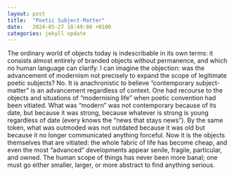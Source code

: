 ```yaml
---
layout: post
title:  "Poetic Subject-Matter"
date:   2024-05-27 18:49:00 +0100
categories: jekyll update
---
```


The ordinary world of objects today is indescribable in its own terms: it consists almost entirely of branded objects without permanence, and which no human language can clarify. I can imagine the objection: was the advancement of modernism not precisely to expand the scope of legitimate poetic subjects? No. It is anachronistic to believe “contemporary subject-matter” is an advancement regardless of context.  One had recourse to the objects and situations of “modernising life” when poetic convention had been vitiated. What was “modern” was not contemporary because of its date, but because it was strong, because whatever is strong is young regardless of date (every knows the “news that stays news”). By the same token, what was outmoded was not outdated because it was old but because it no longer communicated anything forceful. Now it is the objects themselves that are vitiated: the whole fabric of life has become cheap, and even the most “advanced” developments appear senile, fragile, particular, and owned. The human scope of things has never been more banal; one must go either smaller, larger, or more abstract to find anything serious.




